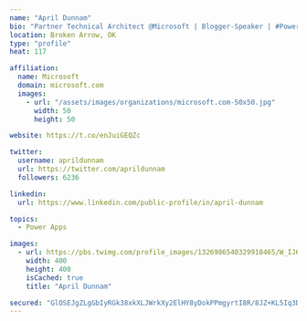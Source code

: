 ```yaml
---
name: "April Dunnam"
bio: "Partner Technical Architect @Microsoft | Blogger-Speaker | #PowerApps, #PowerAutomate, #Office365, #SharePoint | #WIT | #Karaoke Queen"
location: Broken Arrow, OK
type: "profile"
heat: 117

affiliation:
  name: Microsoft
  domain: microsoft.com
  images:
    - url: "/assets/images/organizations/microsoft.com-50x50.jpg"
      width: 50
      height: 50

website: https://t.co/enJuiGEQZc

twitter:
  username: aprildunnam
  url: https://twitter.com/aprildunnam
  followers: 6236

linkedin:
  url: https://www.linkedin.com/public-profile/in/april-dunnam

topics:
  - Power Apps

images:
  - url: https://pbs.twimg.com/profile_images/1326986540329918465/W_IJ6Ih2_400x400.jpg
    width: 400
    height: 400
    isCached: true
    title: "April Dunnam"

secured: "GlOSEJgZLgGbIyRGk38xkXLJWrkXy2ElHY8yDokPPmgyrtI8R/8JZ+KL5Iq3DpK46LHiUU1FNHArV+Tu5wds40pPI1vFRPM46ikxDS1U0Ci6mnR8FAkTK2bVRTRKUkzJLCKQc/vagvQ9UvUnRzqtfJ2SvpMtJSdBg29qPm2niNWnfUrKx3MFYZyT/ex+vrLsMDaYNnTOUJIwEVazAUZN+BWQlA7jaOR/lkjtg3xsPwT1UpPiS8i8unQytBqiF4Br1cmpq8QuM1g/hbiZqBYCnkgjl7BnBY5GK+Rd6ASrX3vvwV4NtIZEMunsfZdavq30pY2vkCcH5PqspBWfwtNzJ3mqQYhcP/jN7LB+dUYqdO2SuK5IBksLRPXS44Qav/hPI4cRXexLVTKIoLKToh87ENFU6NX1Gf8YH/KHvYEokeE=;eTMEjfoF1l9hZ0dX+u6DPQ=="
---
```


